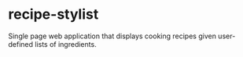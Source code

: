 # recipe-stylist
Single page web application that displays cooking recipes given user-defined lists of ingredients.

